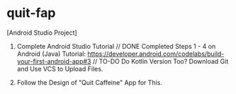 # quit-fap
[Android Studio Project]
1. Complete Android Studio Tutorial
// DONE
Completed Steps 1 - 4 on Android (Java) Tutorial: https://developer.android.com/codelabs/build-your-first-android-app#3
// TO-DO
Do Kotlin Version Too?
Download Git and Use VCS to Upload Files.

2. Follow the Design of "Quit Caffeine" App for This.
